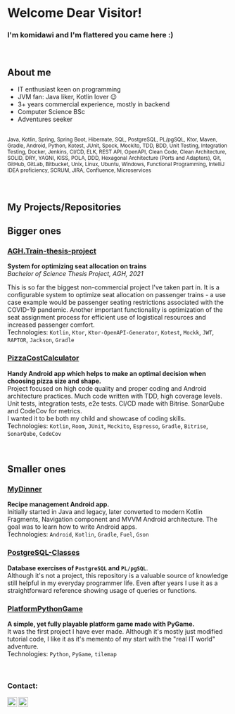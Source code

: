 # Welcome Dear Visitor! 

### I'm komidawi and I'm flattered you came here :)

<br />

## About me

* IT enthusiast keen on programming
* JVM fan: Java liker, Kotlin lover 😉
* 3+ years commercial experience, mostly in backend
* Computer Science BSc
* Adventures seeker

<br />
<sub>Java, Kotlin, Spring, Spring Boot, Hibernate, SQL, PostgreSQL, PL/pgSQL, Ktor, Maven, Gradle, Android, Python, Kotest, JUnit, Spock, Mockito, TDD, BDD, Unit Testing, Integration Testing, Docker, Jenkins, CI/CD, ELK, REST API, OpenAPI, Clean Code, Clean Architecture, SOLID, DRY, YAGNI, KISS, POLA, DDD, Hexagonal Architecture (Ports and Adapters), Git, GitHub, GitLab, Bitbucket, Unix, Linux, Ubuntu, Windows, Functional Programming, IntelliJ IDEA proficiency, SCRUM, JIRA, Confluence, Microservices</sub>
<br />

<br />
<br />

## My Projects/Repositories

## Bigger ones

### [AGH.Train-thesis-project](https://gitlab.com/komidawi/Agh-Train)

__System for optimizing seat allocation on trains__<br />
_Bachelor of Science Thesis Project, AGH, 2021_

This is so far the biggest non-commercial project I've taken part in. It is a configurable system to optimize seat allocation on passenger trains - a use case example would be passenger seating restrictions associated with the COVID-19 pandemic. Another important functionality is optimization of the seat assignment process for efficient use of logistical resources and increased passenger comfort.<br />
Technologies: `Kotlin`, `Ktor`, `Ktor-OpenAPI-Generator`, `Kotest`, `Mockk`, `JWT`, `RAPTOR`, `Jackson`, `Gradle`

### [PizzaCostCalculator](https://github.com/komidawi/PizzaCostCalculator)
__Handy Android app which helps to make an optimal decision when choosing pizza size and shape.__<br />
Project focused on high code quality and proper coding and Android architecture practices. Much code written with TDD, high coverage levels. Unit tests, integration tests, e2e tests. CI/CD made with Bitrise. SonarQube and CodeCov for metrics.<br />
I wanted it to be both my child and showcase of coding skills.<br />
Technologies: `Kotlin`, `Room`, `JUnit`, `Mockito`, `Espresso`, `Gradle`, `Bitrise`, `SonarQube`, `CodeCov`

<br />

## Smaller ones
### [MyDinner](https://github.com/komidawi/My-Dinner)
__Recipe management Android app.__ <br />
Initially started in Java and legacy, later converted to modern Kotlin Fragments, Navigation component and MVVM Android architecture. The goal was to learn how to write Android apps.<br />
Technologies: `Android`, `Kotlin`, `Gradle`, `Fuel`, `Gson`

### [PostgreSQL-Classes](https://github.com/komidawi/PostgreSQL-Classes)
__Database exercises of `PostgreSQL` and `PL/pgSQL`__. <br /> 
Although it's not a project, this repository is a valuable source of knowledge still helpful in my everyday programmer life. Even after years I use it as a straightforward reference showing usage of queries or functions.

### [PlatformPythonGame](https://github.com/komidawi/Platform-Python-Game)
__A simple, yet fully playable platform game made with PyGame.__ <br />
It was the first project I have ever made. Although it's mostly just modified tutorial code, I like it as it's memento of my start with the "real IT world" adventure.<br />
Technologies: `Python`, `PyGame`, `tilemap`

<br />

### Contact:
[<img align="left" alt="komidawi | GMail" width="22px" src="https://cdn.jsdelivr.net/npm/simple-icons@v3/icons/gmail.svg" />][gmail]
[<img align="left" alt="komidawi | LinkedIn" width="22px" src="https://cdn.jsdelivr.net/npm/simple-icons@v3/icons/linkedin.svg" />][linkedin]<br />

[linkedin]: https://www.linkedin.com/in/dawidkomisarczuk/
[gmail]: mailto:komidawi@gmail.com
